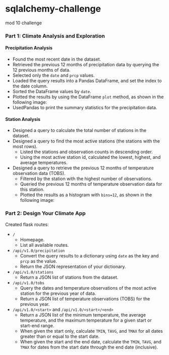 # sqlalchemy-challenge
mod 10 challenge
### Part 1: Climate Analysis and Exploration
#### Precipitation Analysis
* Found the most recent date in the dataset.
* Retrieved the previous 12 months of precipitation data by querying the 12 previous months of data. 
* Selected only the `date` and `prcp` values.
* Loaded the query results into a Pandas DataFrame, and set the index to the date column.
* Sorted the DataFrame values by `date`.
* Plotted the results by using the DataFrame `plot` method, as shown in the following image:
* UsedPandas to print the summary statistics for the precipitation data.

#### Station Analysis
* Designed a query to calculate the total number of stations in the dataset.
* Designed a query to find the most active stations (the stations with the most rows).
    * Listed the stations and observation counts in descending order.
    * Using the most active station id, calculated the lowest, highest, and average temperatures.
* Designed a query to retrieve the previous 12 months of temperature observation data (TOBS).
    * Filtered by the station with the highest number of observations.
    * Queried the previous 12 months of temperature observation data for this station.
    * Plotted the results as a histogram with `bins=12`, as shown in the following image:

### Part 2: Design Your Climate App
Created flask routes:
* `/`
    * Homepage.
    * List all available routes.
* `/api/v1.0/precipitation`
    * Convert the query results to a dictionary using `date` as the key and `prcp` as the value.
    * Return the JSON representation of your dictionary.
* `/api/v1.0/stations`
    * Return a JSON list of stations from the dataset.
* `/api/v1.0/tobs`
    * Query the dates and temperature observations of the most active station for the previous year of data.
    * Return a JSON list of temperature observations (TOBS) for the previous year.
* `/api/v1.0/<start>` and `/api/v1.0/<start>/<end>`
    * Return a JSON list of the minimum temperature, the average temperature, and the maximum temperature for a given start or start-end range.
    * When given the start only, calculate `TMIN`, `TAVG`, and `TMAX` for all dates greater than or equal to the start date.
    * When given the start and the end date, calculate the `TMIN`, `TAVG`, and `TMAX` for dates from the start date through the end date (inclusive).
